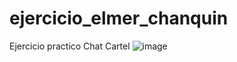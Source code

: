 # ejercicio_elmer_chanquin
 Ejercicio practico Chat Cartel
![image](https://user-images.githubusercontent.com/31196079/148479149-2eb7233f-7a69-4e16-b442-c920bd3b23ef.png)
